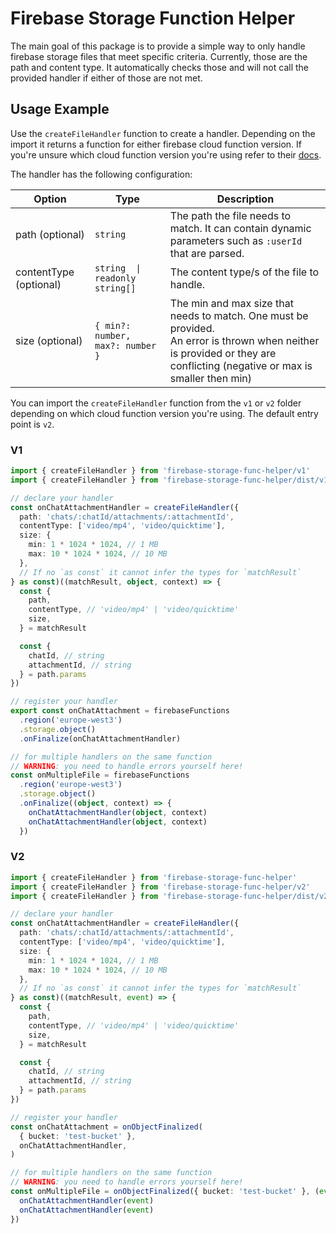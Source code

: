 # Firebase Storage Function Helper

The main goal of this package is to provide a simple way to only handle firebase storage files that meet specific criteria. Currently, those are the path and content type. It automatically checks those and will not call the provided handler if either of those are not met.

## Usage Example

Use the `createFileHandler` function to create a handler. Depending on the import it returns a function for either firebase cloud function version. If you're unsure which cloud function version you're using refer to their [docs](https://firebase.google.com/docs/functions/version-comparison).

The handler has the following configuration:

| Option                 | Type                             | Description                                                                                                                                                                     |
| ---------------------- | -------------------------------- | ------------------------------------------------------------------------------------------------------------------------------------------------------------------------------- |
| path (optional)        | `string`                         | The path the file needs to match. It can contain dynamic parameters such as `:userId` that are parsed.                                                                          |
| contentType (optional) | `string  \| readonly string[]`   | The content type/s of the file to handle.                                                                                                                                       |
| size (optional)        | `{ min?: number, max?: number }` | The min and max size that needs to match. One must be provided. <br/> An error is thrown when neither is provided or they are conflicting (negative or max is smaller then min) |

You can import the `createFileHandler` function from the `v1` or `v2` folder depending on which cloud function version you're using. The default entry point is `v2`.

### V1

```typescript
import { createFileHandler } from 'firebase-storage-func-helper/v1'
import { createFileHandler } from 'firebase-storage-func-helper/dist/v1'
```

```typescript
// declare your handler
const onChatAttachmentHandler = createFileHandler({
  path: 'chats/:chatId/attachments/:attachmentId',
  contentType: ['video/mp4', 'video/quicktime'],
  size: {
    min: 1 * 1024 * 1024, // 1 MB
    max: 10 * 1024 * 1024, // 10 MB
  },
  // If no `as const` it cannot infer the types for `matchResult`
} as const)((matchResult, object, context) => {
  const {
    path,
    contentType, // 'video/mp4' | 'video/quicktime'
    size,
  } = matchResult

  const {
    chatId, // string
    attachmentId, // string
  } = path.params
})

// register your handler
export const onChatAttachment = firebaseFunctions
  .region('europe-west3')
  .storage.object()
  .onFinalize(onChatAttachmentHandler)

// for multiple handlers on the same function
// WARNING: you need to handle errors yourself here!
const onMultipleFile = firebaseFunctions
  .region('europe-west3')
  .storage.object()
  .onFinalize((object, context) => {
    onChatAttachmentHandler(object, context)
    onChatAttachmentHandler(object, context)
  })
```

### V2

```typescript
import { createFileHandler } from 'firebase-storage-func-helper'
import { createFileHandler } from 'firebase-storage-func-helper/v2'
import { createFileHandler } from 'firebase-storage-func-helper/dist/v2'
```

```typescript
// declare your handler
const onChatAttachmentHandler = createFileHandler({
  path: 'chats/:chatId/attachments/:attachmentId',
  contentType: ['video/mp4', 'video/quicktime'],
  size: {
    min: 1 * 1024 * 1024, // 1 MB
    max: 10 * 1024 * 1024, // 10 MB
  },
  // If no `as const` it cannot infer the types for `matchResult`
} as const)((matchResult, event) => {
  const {
    path,
    contentType, // 'video/mp4' | 'video/quicktime'
    size,
  } = matchResult

  const {
    chatId, // string
    attachmentId, // string
  } = path.params
})

// register your handler
const onChatAttachment = onObjectFinalized(
  { bucket: 'test-bucket' },
  onChatAttachmentHandler,
)

// for multiple handlers on the same function
// WARNING: you need to handle errors yourself here!
const onMultipleFile = onObjectFinalized({ bucket: 'test-bucket' }, (event) => {
  onChatAttachmentHandler(event)
  onChatAttachmentHandler(event)
})
```
